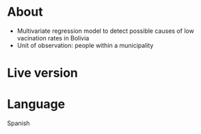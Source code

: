 # About

- Multivariate regression model to detect possible causes of low vacination rates in Bolivia
- Unit of observation: people within a municipality

# Live version


# Language

Spanish
 
